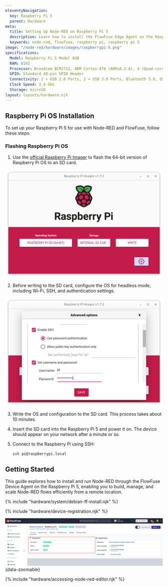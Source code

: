 ```yaml
---
eleventyNavigation:
  key: Raspberry Pi 5
  parent: Hardware
meta:
  title: Setting Up Node-RED on Raspberry Pi 5
  description: Learn how to install the FlowFuse Edge Agent on the Raspberry Pi 5 effortlessly. Manage your device with Node-RED through FlowFuse with ease.
  keywords: node-red, flowfuse, raspberry pi, raspberry pi 5
image: "/node-red/hardware/images/raspberrypi-5.png"
specifications:
  Model: Raspberry Pi 5 Model 8GB   
  RAM: 8192
  Processor: Broadcom BCM2712, ARM Cortex-A76 (ARMv8.2-A), 4 (Quad-core)
  GPIO: Standard 40-pin GPIO Header
  Connectivity: 2 × USB 2.0 Ports, 2 × USB 3.0 Ports, Bluetooth 5.0, USB-C, Wi-Fi + Bluetooth® Low Energy
  Clock Speed: 2.4 GHz
  Storage: microSD
layout: layouts/hardware.njk
---
```


## Raspberry Pi OS Installation

To set up your Raspberry Pi 5 for use with Node-RED and FlowFuse, follow these steps:

### Flashing Raspberry Pi OS

1. Use the [official Raspberry Pi Imager](https://www.raspberrypi.com/software/) to flash the 64-bit version of Raspberry Pi OS to an SD card.

![Flash Raspberry Pi OS on an SD-card](./images/raspberry-pi-5-flash-os.png)

2. Before writing to the SD card, configure the OS for headless mode, including Wi-Fi, SSH, and authentication settings.

![Configure RPi OS before flashing](./images/raspberry-pi-5-config-before-flash.png)

3. Write the OS and configuration to the SD card. This process takes about 10 minutes.

4. Insert the SD card into the Raspberry Pi 5 and power it on. The device should appear on your network after a minute or so.

5. Connect to the Raspberry Pi using SSH:

    ```sh
    ssh pi@raspberrypi.local
    ```

## Getting Started

This guide explores how to install and run Node-RED through the FlowFuse Device Agent on the Raspberry Pi 5, enabling you to build, manage, and scale Node-RED flows efficiently from a remote location.

{% include "hardware/system/debian-ff-install.njk" %}

{% include "hardware/device-registration.njk" %}

![Status of the remote instance in FlowFuse, showing its connection and operational state](./images/raspberry-pi-5.png "Status of the remote instance in FlowFuse, showing its connection and operational state."){data-zoomable}

{% include "hardware/accessing-node-red-editor.njk" %}